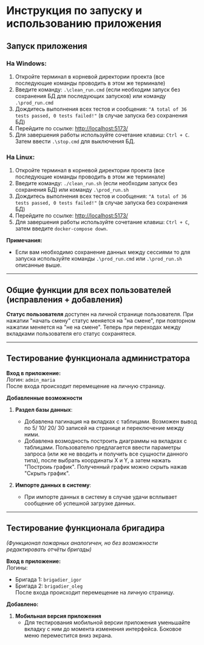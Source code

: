 # Инструкция по запуску и использованию приложения

## Запуск приложения

### На Windows:
1. Откройте терминал в корневой директории проекта (все последующие команды проводить в этом же терминале) 
2. Введите команду: `.\clean_run.cmd` (если необходим запуск без сохранения БД для последующих запусков) или команду `.\prod_run.cmd`
3. Дождитесь выполнения всех тестов и сообщения: `"A total of 36 tests passed, 0 tests failed!"` (в случае запуска без сохранения БД)
4. Перейдите по ссылке: [http://localhost:5173/](http://localhost:5173/)
5. Для завершения работы используйте сочетание клавиш: `Ctrl + C`. Затем ввести `.\stop.cmd` для выключения БД.

### На Linux:
1. Откройте терминал в корневой директории проекта (все последующие команды проводить в этом же терминале) 
2. Введите команду: `./clean_run.sh` (если необходим запуск без сохранения БД) или команду `.\prod_run.sh`
3. Дождитесь выполнения всех тестов и сообщения: `"A total of 36 tests passed, 0 tests failed!"` (в случае запуска без сохранения БД)
4. Перейдите по ссылке: [http://localhost:5173/](http://localhost:5173/)
5. Для завершения работы используйте сочетание клавиш: `Ctrl + C`, затем введите `docker-compose down`.

**Примечания:** 
- Если вам необходимо сохранение данных между сессиями то для запуска используйте команды `.\prod_run.cmd` или `.\prod_run.sh` описанные выше.

---

## Общие функции для всех пользователей (исправления + добавления)

**Статус пользователя** доступен на личной странице пользователя. При нажатии "начать смену" статус меняется на "на смене", при повторном нажатии меняется на "не на смене". Теперь при переходах между вкладками пользователя его статус сохранятеся. 

---

## Тестирование функционала администратора

**Вход в приложение:**  
Логин: `admin_maria`  
После входа происходит перемещение на личную страницу.

**Добавленные возможности**

1. **Раздел базы данных**:
    - Добавлена пагинация на вкладках с таблицами. Возможен вывод по 5/ 10/ 20/ 30 записей на странице и переключение между ними.
    - Добавлена возмодность построить диаграммы на вкладках с таблицами. Пользователю предлагается ввести параметры запроса (или же не вводить и получить все сущности данного типа), после выбрать координаты X и Y, а затем нажать "Построиь график". Полученный график можно скрыть нажав "Скрыть график".

2. **Импорте данных в систему**:
    - При импорте данных в систему в случае удачи всплывает сообщение об успешной загрузке данных.

---

## Тестирование функционала бригадира
*(Функционал пожарных аналогичен, но без возможности редактировать отчёты бригады)*

**Вход в приложение:**  
Логины:
- Бригада 1: `brigadier_igor`
- Бригада 2: `brigadier_oleg`  
После входа происходит перемещение на личную страницу.

**Добавлено:**

1. **Мобильная версия приложения**
   - Для тестирования мобильной версии приложения уменьшайте вкладку с ним до момента изменения интерфейса. Боковое меню переместится вниз экрана. 

